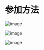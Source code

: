 # 参加方法
![image](https://github.com/RIB-Lab/RIBLab-docs/assets/108934000/f3002a96-0326-41cb-9a72-1c103d0b3f7e)

![image](https://github.com/RIB-Lab/RIBLab-docs/assets/108934000/1fe518bb-d7bc-4e5b-b44e-e6da715c8d7c)

![image](https://github.com/RIB-Lab/RIBLab-docs/assets/108934000/dcc87d12-3c09-4506-a226-ea0cb7e18fdc)

